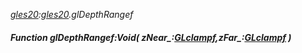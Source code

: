 _[gles20](../../modules/gles20/gles20-module.md):[gles20](../../modules/gles20/gles20-module.md).glDepthRangef_
##### Function glDepthRangef:Void( zNear_:[GLclampf](../../modules/gles20/gles20-glclampf.md),zFar_:[GLclampf](../../modules/gles20/gles20-glclampf.md) )
